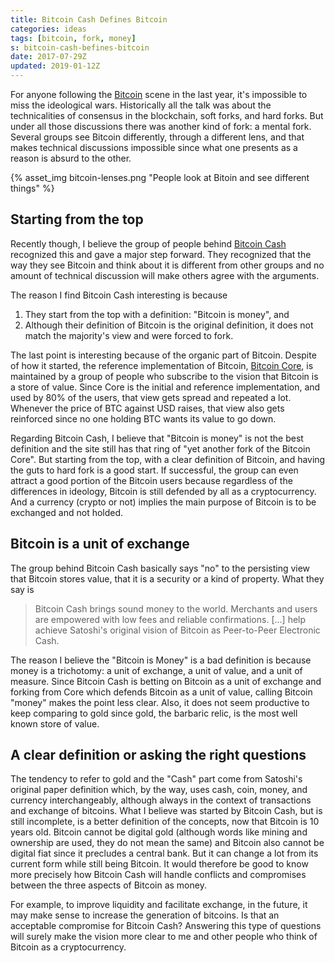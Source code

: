 ```yaml
---
title: Bitcoin Cash Defines Bitcoin
categories: ideas
tags: [bitcoin, fork, money]
s: bitcoin-cash-befines-bitcoin
date: 2017-07-29Z
updated: 2019-01-12Z
---
```


For anyone following the [Bitcoin][BTC] scene in the last year, it's impossible to miss the ideological wars. Historically all the talk was about the technicalities of consensus in the blockchain, soft forks, and hard forks. But under all those discussions there was another kind of fork: a mental fork. Several groups see Bitcoin differently, through a different lens, and that makes technical discussions impossible since what one presents as a reason is absurd to the other.

{% asset_img bitcoin-lenses.png "People look at Bitoin and see different things" %}

Starting from the top
---------------------

Recently though, I believe the group of people behind [Bitcoin Cash][BCC] recognized this and gave a major step forward. They recognized that the way they see Bitcoin and think about it is different from other groups and no amount of technical discussion will make others agree with the arguments.

The reason I find Bitcoin Cash interesting is because 

  1. They start from the top with a definition: "Bitcoin is money", and 
  2. Although their definition of Bitcoin is the original definition, it does not match the majority's view and were forced to fork. 

The last point is interesting because of the organic part of Bitcoin. Despite of how it started, the reference implementation of Bitcoin, [Bitcoin Core][Core], is maintained by a group of people who subscribe to the vision that Bitcoin is a store of value. Since Core is the initial and reference implementation, and used by 80% of the users, that view gets spread and repeated a lot. Whenever the price of BTC against USD raises, that view also gets reinforced since no one holding BTC wants its value to go down. 

Regarding Bitcoin Cash, I believe that "Bitcoin is money" is not the best definition and the site still has that ring of "yet another fork of the Bitcoin Core". But starting from the top, with a clear definition of Bitcoin, and having the guts to hard fork is a good start. If successful, the group can even attract a good portion of the Bitcoin users because regardless of the differences in ideology, Bitcoin is still defended by all as a cryptocurrency. And a currency (crypto or not) implies the main purpose of Bitcoin is to be exchanged and not holded. 

Bitcoin is a unit of exchange
-----------------------------

The group behind Bitcoin Cash basically says "no" to the persisting view that Bitcoin stores value, that it is a security or a kind of property. What they say is

> Bitcoin Cash brings sound money to the world. Merchants and users are empowered with low fees and reliable confirmations. [...] help achieve Satoshi's original vision of Bitcoin as Peer-to-Peer Electronic Cash.

The reason I believe the "Bitcoin is Money" is a bad definition is because money is a trichotomy: a unit of exchange, a unit of value, and a unit of measure. Since Bitcoin Cash is betting on Bitcoin as a unit of exchange and forking from Core which defends Bitcoin as a unit of value, calling Bitcoin "money" makes the point less clear. Also, it does not seem productive to keep comparing to gold since gold, the barbaric relic, is the most well known store of value.

A clear definition or asking the right questions
------------------------------------------------

The tendency to refer to gold and the "Cash" part come from Satoshi's original paper definition which, by the way, uses cash, coin, money, and currency interchangeably, although always in the context of transactions and exchange of bitcoins. What I believe was started by Bitcoin Cash, but is still incomplete, is a better definition of the concepts, now that Bitcoin is 10 years old. Bitcoin cannot be digital gold (although words like mining and ownership are used, they do not mean the same) and Bitcoin also cannot be digital fiat since it precludes a central bank. But it can change a lot from its current form while still being Bitcoin. It would therefore be good to know more precisely how Bitcoin Cash will handle conflicts and compromises between the three aspects of Bitcoin as money.

For example, to improve liquidity and facilitate exchange, in the future, it may make sense to increase the generation of bitcoins. Is that an acceptable compromise for Bitcoin Cash? Answering this type of questions will surely make the vision more clear to me and other people who think of Bitcoin as a cryptocurrency. 

[BTC]: https://en.wikipedia.org/wiki/Bitcoin
[BCC]: https://www.bitcoincash.org
[Core]: https://bitcoincore.org